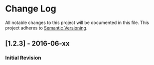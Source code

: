 # Change Log
All notable changes to this project will be documented in this file.
This project adheres to [Semantic Versioning](http://semver.org/).

## [1.2.3] - 2016-06-xx
### Initial Revision

